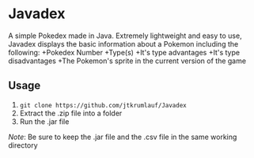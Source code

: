 # Javadex

A simple Pokedex made in Java. Extremely lightweight and easy to use, Javadex displays the basic information about a Pokemon including the following:
+Pokedex Number
+Type(s)
+It's type advantages
+It's type disadvantages
+The Pokemon's sprite in the current version of the game

## Usage
1. `git clone https://github.com/jtkrumlauf/Javadex`
2. Extract the .zip file into a folder
3. Run the .jar file

*Note*: Be sure to keep the .jar file and the .csv file in the same working directory
